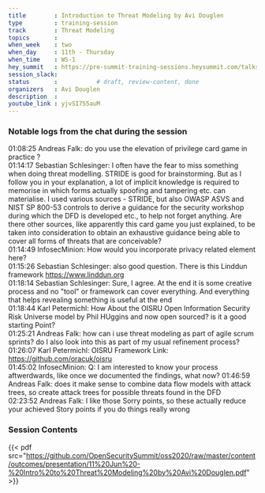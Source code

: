```yaml
---
title        : Introduction to Threat Modeling by Avi Douglen
type         : training-session
track        : Threat Modeling
topics       : 
when_week    : two
when_day     : 11th - Thursday
when_time    : WS-1
hey_summit   : https://pre-summit-training-sessions.heysummit.com/talks/introduction-to-threat-modeling/
session_slack:
status       :           # draft, review-content, done
organizers   : Avi Douglen
description  : 
youtube_link : yjvSI755auM   
---
```


### Notable logs from the chat during the session 

01:08:25	Andreas Falk:	do you use the elevation of privilege card game in practice ?  \
01:14:17	Sebastian Schlesinger:	I often have the fear to miss something when doing threat modelling. STRIDE is good for brainstorming. But as I follow you in your explanation, a lot of implicit knowledge is required to memorise in which forms actually spoofing and tampering etc. can materialise. I used various sources - STRIDE, but also OWASP ASVS and NIST SP 800-53 controls to derive a guidance for the security workshop during which the DFD is developed etc., to help not forget anything. Are there other sources, like apparently this card game you just explained, to be taken into consideration to obtain an exhaustive guidance being able to cover all forms of threats that are conceivable?    \
01:14:49	InfosecMinion:	How would you incorporate privacy related element here?    \
01:15:26	Sebastian Schlesinger:	also good question. There is this Linddun framework https://www.linddun.org   \
01:18:14	Sebastian Schlesinger:	Sure, I agree. At the end it is some creative process and no "tool" or framework can cover everything. And everything that helps revealing something is useful at the end   \
01:18:44	Karl Petermichl:	How About the OISRU Open Information Security Risk Universe model by Phil HUggins and now open sourced? is it a good starting Point?    \
01:25:21	Andreas Falk:	how can i use threat modeling as part of agile scrum sprints? do I also look into this as part of my usual refinement process?    \
01:26:07	Karl Petermichl:	OISRU Framework Link: https://github.com/oracuk/oisru   \
01:45:02	InfosecMinion:	Q: I am interested to know your process aftwerdwards, like once we documented the findings, what now?
01:46:59	Andreas Falk:	does it make sense to combine data flow models with attack trees, so create attack trees for possible threats found in the DFD    \
02:23:52	Andreas Falk:	I like those Sorry points, so these actually reduce your achieved Story points if you do things really wrong   

### Session Contents

{{< pdf src="https://github.com/OpenSecuritySummit/oss2020/raw/master/content/outcomes/presentation/11%20Jun%20-%20Intro%20to%20Threat%20Modeling%20by%20Avi%20Douglen.pdf" >}}